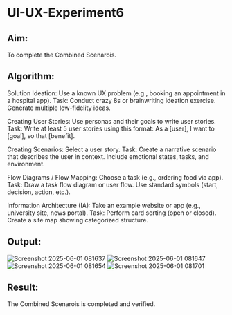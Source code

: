# UI-UX-Experiment6

## Aim:
To complete the Combined Scenarois.
## Algorithm:
Solution Ideation: Use a known UX problem (e.g., booking an appointment in a hospital app). Task: Conduct crazy 8s or brainwriting ideation exercise. Generate multiple low-fidelity ideas.

Creating User Stories: Use personas and their goals to write user stories. Task: Write at least 5 user stories using this format: As a [user], I want to [goal], so that [benefit].

Creating Scenarios: Select a user story. Task: Create a narrative scenario that describes the user in context. Include emotional states, tasks, and environment.

Flow Diagrams / Flow Mapping: Choose a task (e.g., ordering food via app). Task: Draw a task flow diagram or user flow. Use standard symbols (start, decision, action, etc.).

Information Architecture (IA): Take an example website or app (e.g., university site, news portal). Task: Perform card sorting (open or closed). Create a site map showing categorized structure.

## Output:
![Screenshot 2025-06-01 081637](https://github.com/user-attachments/assets/3af89d8e-ede0-431e-b3b2-92e3749bbd17)
![Screenshot 2025-06-01 081647](https://github.com/user-attachments/assets/be1d20d0-27b0-40e2-beeb-9c4f0d7f32bb)
![Screenshot 2025-06-01 081654](https://github.com/user-attachments/assets/13e92c89-4733-4a21-bfba-92e9f017e33a)
![Screenshot 2025-06-01 081701](https://github.com/user-attachments/assets/052e4e71-cfb4-42d1-a53a-a8e6d4baa635)

## Result:
The Combined Scenarois is completed and verified.
